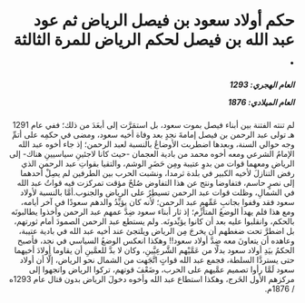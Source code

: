 <h1 dir="rtl">حكم أولاد سعود بن فيصل الرياض ثم عود عبد الله بن فيصل لحكم الرياض للمرة الثالثة .</h1>

<h5 dir="rtl">العام الهجري:  1293

العام الميلادي: 1876

</h5>

<p dir="rtl">لم تنته الفتنة بين أبناء فيصل بموت سعود، بل استمَرَّت إلى أبعَدَ من ذلك؛ ففي عام 1291 هـ تولى عبد الرحمن بن فيصل إمامةَ نجدٍ بعد وفاة أخيه سعود، ومضى في حكمِه على أتمِّ وجه حوالي السنة، وبعدها اضطربت الأوضاعُ بالنسبة لعبد الرحمن؛ إذ جاء أخوه عبد الله الإمامُ الشرعي ومعه أخوه محمد من بادية العجمان -حيث كانا لاجئينِ سياسيينِ هناك- إلى الرياض ومعهما قوات من بدوِ عتيبة ومِن حَضَرِ الوشم، والتقيا بقواتِ عبد الرحمن الذي رفض التنازلَ لأخيه الكبير في بلدة ثرمدا، ونشبت الحرب بين الطرفين لم يصِلْ أحدهما إلى نصرٍ حاسم، فتفاوضا ونتج عن هذا التفاوض صُلحٌ مؤقت تمركزت فيه قواتُ عبد الله في الشمالِ، وظلت قوات عبد الرحمن تسيطِرُ على الرياض والجنوب.أمَّا بالنسبة لأولاد سعود فقد وقفوا بجانبِ عَمِّهم عبد الرحمن؛ لأنه كان يؤيِّدُ والدهم سعودًا في آخر أيامه، ومع هذا فلم يهدأ الوضعُ المتأزِّم؛ إذ ثار أبناء سعود ضِدَّ عمهم عبد الرحمن وأخذوا يطالبونَه بالحكم، وانقلبوا عليه بعد أن كانوا يؤيِّدونَه. ولم يستطع عبد الرحمن الصمودَ أمام ثورتهم، بل اضطرَّ تحت ضغطهم أن يخرجَ مِن الرياض ويلتجئ عند أخيه عبد الله في بادية عتيبة، وعاهده أن يتعاونَ معه ضِدَّ أولاد سعود!! وهكذا انعكس الوضعُ السياسي في نجد، فأصبح الحكمُ بيَدِ أولاد سعود بدلًا من عَمَّيْهم الشَّرعِيَّينِ، وكان لا بدَّ للعمَّينِ أن يقاوما أولادَ أخيهما حتى يستردَّا السلطة، فجمع عبد الله قواتٍ اتَّجَهت من الشمال نحو الرياض، إلَّا أن أولاد سعود لَمَّا رأوا تصميم عمَّيهم على الحرب، وضَعْفَ قوتهم، تركوا الرياض واتجهوا إلى مركزهم الأول الخَرج، وهكذا استطاع عبد الله وأخوه دخولَ الرياض بدون قتال عام 1293ه / 1876م.</p></br>
